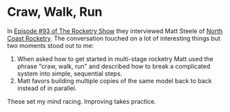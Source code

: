 # Craw, Walk, Run

In [Episode #93 of The Rocketry Show][1] they interviewed Matt Steele of [North Coast Rocketry][2]. The conversation touched on a lot of interesting things but two moments stood out to me:

1. When asked how to get started in multi-stage rocketry Matt used the phrase "craw, walk, run" and described how to break a complicated system into simple, sequential steps.
2. Matt favors building multiple copies of the same model back to back instead of in parallel.

These set my mind racing. Improving takes practice.

[1]: https://www.therocketryshow.com/93-matt-steele-on-rocket-staging-part-1/
[2]: https://northcoastrocketry.com/